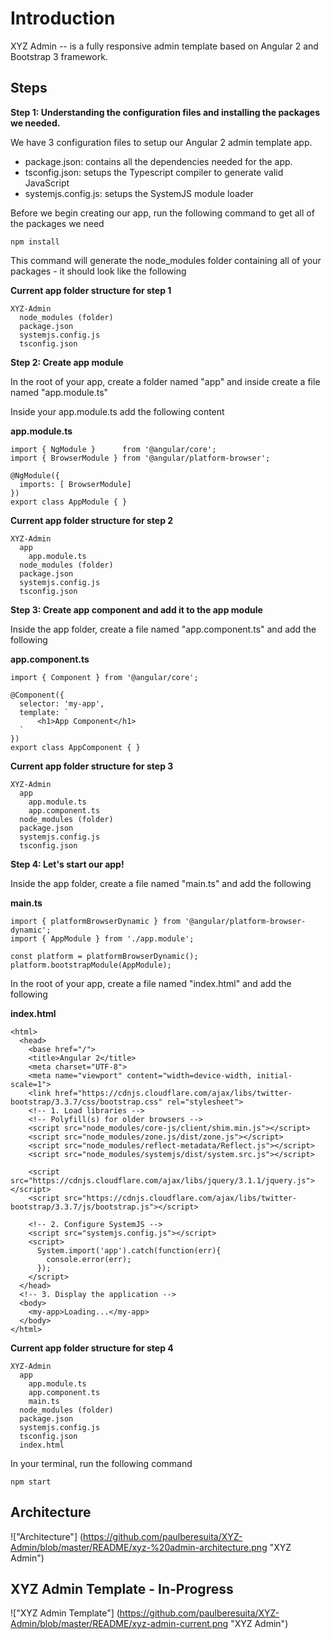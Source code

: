 # Introduction
XYZ Admin -- is a fully responsive admin template based on Angular 2 and Bootstrap 3 framework.

## Steps
**Step 1: Understanding the configuration files and installing the packages we needed.**

We have 3 configuration files to setup our Angular 2 admin template app.
- package.json: contains all the dependencies needed for the app.
- tsconfig.json: setups the Typescript compiler to generate valid JavaScript
- systemjs.config.js: setups the SystemJS module loader

Before we begin creating our app, run the following command to get all of the packages we need
```
npm install 
```
This command will generate the node_modules folder containing all of your packages - it should look like the following

**Current app folder structure for step 1**
```
XYZ-Admin
  node_modules (folder)
  package.json
  systemjs.config.js
  tsconfig.json
```

**Step 2: Create app module**

In the root of your app, create a folder named "app" and inside create a file named "app.module.ts"

Inside your app.module.ts add the following content

**app.module.ts**
```
import { NgModule }      from '@angular/core';
import { BrowserModule } from '@angular/platform-browser';

@NgModule({
  imports: [ BrowserModule]
})
export class AppModule { }
```
**Current app folder structure for step 2**
```
XYZ-Admin
  app
    app.module.ts
  node_modules (folder)
  package.json
  systemjs.config.js
  tsconfig.json
```

**Step 3: Create app component and add it to the app module**

Inside the app folder, create a file named "app.component.ts" and add the following

**app.component.ts**
```
import { Component } from '@angular/core';

@Component({
  selector: 'my-app',
  template: `
      <h1>App Component</h1>
  `
})
export class AppComponent { }
```

**Current app folder structure for step 3**
```
XYZ-Admin
  app
    app.module.ts
    app.component.ts
  node_modules (folder)
  package.json
  systemjs.config.js
  tsconfig.json
```

**Step 4: Let's start our app!**

Inside the app folder, create a file named "main.ts" and add the following

**main.ts**
```
import { platformBrowserDynamic } from '@angular/platform-browser-dynamic';
import { AppModule } from './app.module';

const platform = platformBrowserDynamic();
platform.bootstrapModule(AppModule);
```
In the root of your app, create a file named "index.html" and add the following

**index.html**
```
<html>
  <head>
    <base href="/">
    <title>Angular 2</title>
    <meta charset="UTF-8">
    <meta name="viewport" content="width=device-width, initial-scale=1">
    <link href="https://cdnjs.cloudflare.com/ajax/libs/twitter-bootstrap/3.3.7/css/bootstrap.css" rel="stylesheet">
    <!-- 1. Load libraries -->
    <!-- Polyfill(s) for older browsers -->
    <script src="node_modules/core-js/client/shim.min.js"></script>
    <script src="node_modules/zone.js/dist/zone.js"></script>
    <script src="node_modules/reflect-metadata/Reflect.js"></script>
    <script src="node_modules/systemjs/dist/system.src.js"></script>

    <script src="https://cdnjs.cloudflare.com/ajax/libs/jquery/3.1.1/jquery.js"></script>
    <script src="https://cdnjs.cloudflare.com/ajax/libs/twitter-bootstrap/3.3.7/js/bootstrap.js"></script>

    <!-- 2. Configure SystemJS -->
    <script src="systemjs.config.js"></script>
    <script>
      System.import('app').catch(function(err){ 
        console.error(err); 
      });
    </script>
  </head>
  <!-- 3. Display the application -->
  <body>
    <my-app>Loading...</my-app>
  </body>
</html>
```

**Current app folder structure for step 4**
```
XYZ-Admin
  app
    app.module.ts
    app.component.ts
    main.ts
  node_modules (folder)
  package.json
  systemjs.config.js
  tsconfig.json
  index.html
```

In your terminal, run the following command
```
npm start
```

## Architecture
!["Architecture"] (https://github.com/paulberesuita/XYZ-Admin/blob/master/README/xyz-%20admin-architecture.png "XYZ Admin")

## XYZ Admin Template - In-Progress
!["XYZ Admin Template"] (https://github.com/paulberesuita/XYZ-Admin/blob/master/README/xyz-admin-current.png "XYZ Admin")
